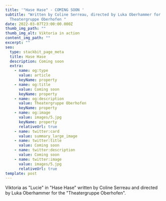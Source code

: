 ```yaml
---
title: '"Hase Hase" - COMING SOON '
subtitle: "Written by Coline Serreau, directed by Luka Oberhammer for
  Theatergruppe Oberhofen "
date: 2022-03-07T23:00:00.000Z
thumb_img_path: ""
thumb_img_alt: Viktoria in action
content_img_path: ""
excerpt: ""
seo:
  type: stackbit_page_meta
  title: Hase Hase
  description: Coming soon
  extra:
    - name: og:type
      value: article
      keyName: property
    - name: og:title
      value: Coming soon
      keyName: property
    - name: og:description
      value: Theatergruppe Oberhofen
      keyName: property
    - name: og:image
      value: images/5.jpg
      keyName: property
      relativeUrl: true
    - name: twitter:card
      value: summary_large_image
    - name: twitter:title
      value: Coming soon
    - name: twitter:description
      value: Coming soon
    - name: twitter:image
      value: images/5.jpg
      relativeUrl: true
template: post
---
```

Viktoria as "Lucie" in "Hase Hase" written by Coline Serreau and directed by Luka Oberhammer for the "Theatergruppe Oberhofen".